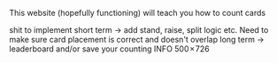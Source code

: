 This website (hopefully functioning) will teach you how to count cards



shit to implement 
short term ->
    add stand, raise, split logic etc. Need to make sure card placement is correct and doesn't overlap
long term ->
    leaderboard and/or save your counting
INFO 
500 × 726